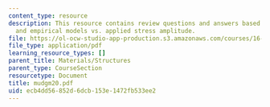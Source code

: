 ```yaml
---
content_type: resource
description: This resource contains review questions and answers based on cyclic loading,
  and empirical models vs. applied stress amplitude.
file: https://ol-ocw-studio-app-production.s3.amazonaws.com/courses/16-01-unified-engineering-i-ii-iii-iv-fall-2005-spring-2006/ecb4dd56852d6dcb153e1472fb533ee2_mudgm20.pdf
file_type: application/pdf
learning_resource_types: []
parent_title: Materials/Structures
parent_type: CourseSection
resourcetype: Document
title: mudgm20.pdf
uid: ecb4dd56-852d-6dcb-153e-1472fb533ee2
---
```

